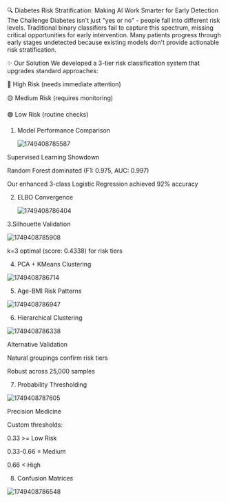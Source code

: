 🔍 Diabetes Risk Stratification: Making AI Work Smarter for Early Detection
The Challenge
Diabetes isn't just "yes or no" - people fall into different risk levels. Traditional binary classifiers fail to capture this spectrum, missing critical opportunities for early intervention. Many patients progress through early stages undetected because existing models don't provide actionable risk stratification.

✨ Our Solution
We developed a 3-tier risk classification system that upgrades standard approaches:

🔴 High Risk (needs immediate attention)

🟡 Medium Risk (requires monitoring)

🟢 Low Risk (routine checks)
1. Model Performance Comparison
   
   ![1749408785587](https://github.com/user-attachments/assets/f3db5eb9-a7ca-4f07-9fff-74483564ee79)

Supervised Learning Showdown

Random Forest dominated (F1: 0.975, AUC: 0.997)

Our enhanced 3-class Logistic Regression achieved 92% accuracy

2. ELBO Convergence
  
   ![1749408786404](https://github.com/user-attachments/assets/1f62df15-ac81-4672-84a0-4f9315c1f2c7)
   
3.Silhouette Validation

![1749408785908](https://github.com/user-attachments/assets/b354011a-078b-41a8-a958-d197251c66c3)

k=3 optimal (score: 0.4338) for risk tiers

4. PCA + KMeans Clustering

![1749408786714](https://github.com/user-attachments/assets/c8c4c4e3-fb27-4954-a313-972418df96e9)

5. Age-BMI Risk Patterns

![1749408786947](https://github.com/user-attachments/assets/4582f54b-d424-48ad-81fe-7fb269bc0589)

6. Hierarchical Clustering

![1749408786338](https://github.com/user-attachments/assets/fec91c4b-1b99-454b-aa32-db83c9045e62)

Alternative Validation

Natural groupings confirm risk tiers

Robust across 25,000 samples

7. Probability Thresholding

![1749408787605](https://github.com/user-attachments/assets/047f92ac-f09d-45c0-ab07-5bb3198a2eea)

Precision Medicine

Custom thresholds:

0.33 >= Low Risk

0.33-0.66 = Medium

0.66 < High

8. Confusion Matrices
   
![1749408786548](https://github.com/user-attachments/assets/7abc3adc-c0e0-4036-b955-e70e34a81a0b)
